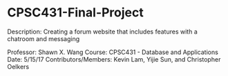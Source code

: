 # CPSC431-Final-Project

Description: Creating a forum website that includes features with a chatroom and messaging

Professor: Shawn X. Wang
Course: CPSC431 - Database and Applications
Date: 5/15/17
Contributors/Members: Kevin Lam, Yijie Sun, and Christopher Oelkers

